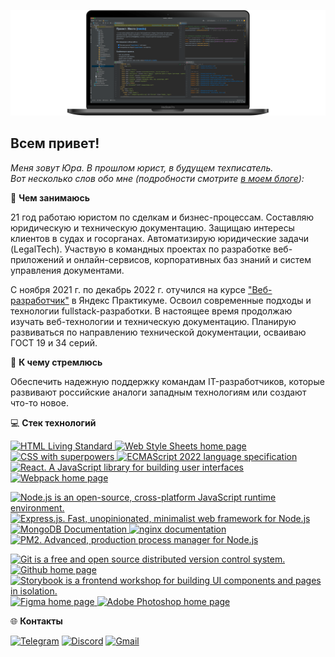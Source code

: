 ![Header](https://github.com/pnrf/pnrf/blob/main/assets/bgr-image-005.png)

## Всем привет!

*Меня зовут Юра. В прошлом юрист, в будущем техписатель.*  
*Вот несколько слов обо мне (подробности смотрите [в моем блоге](https://pnrf.github.io/about/)):*  

:moyai: **Чем занимаюсь**  
  
21 год работаю юристом по сделкам и бизнес-процессам. Составляю юридическую и техническую документацию. Защищаю интересы клиентов в судах и госорганах. Автоматизирую юридические задачи (LegalTech). Участвую в командных проектах по разработке веб-приложений и онлайн-сервисов, корпоративных баз знаний и систем управления документами.

С ноября 2021 г. по декабрь 2022 г. отучился на курсе ["Веб-разработчик"](https://practicum.yandex.ru/web/) в Яндекс Практикуме. Освоил современные подходы и технологии fullstack-разработки. В настоящее время продолжаю изучать веб-технологии и техническую документацию. Планирую развиваться по направлению технической документации, осваиваю ГОСТ 19 и 34 серий.

:dart: **К чему стремлюсь**  
  
Обеспечить надежную поддержку командам IT-разработчиков, которые развивают российские аналоги западным технологиям или создают что-то новое.

:computer: **Стек технологий**  

<p>
    <a href="https://html.spec.whatwg.org/multipage/" >
        <img src="https://img.shields.io/badge/HTML5-informational?style=flat&logo=html5&logoColor=white&labelColor=E34F26&color=4E4E4E" alt="HTML Living Standard" />
    </a>
    <a href="https://www.w3.org/Style/CSS/Overview.ru.html" >
        <img src="https://img.shields.io/badge/CSS3-informational?style=flat&logo=css3&logoColor=white&labelColor=1572B6&color=4E4E4E" alt="Web Style Sheets home page" />
    </a>
    <a href="https://sass-lang.su" >
        <img src="https://img.shields.io/badge/Sass-informational?style=flat&logo=SASS&logoColor=white&labelColor=FF69B4&color=4E4E4E" alt="CSS with superpowers" />
    </a>
    <a href="https://www.ecma-international.org/publications-and-standards/standards/ecma-262/" >
        <img src="https://img.shields.io/badge/JavaScript-informational?style=flat&logo=JavaScript&logoColor=white&labelColor=F7DF1E&color=4E4E4E" alt="ECMAScript 2022 language specification" />
    </a>
    <a href="https://ru.react.js.org/docs/getting-started.html" >
        <img src="https://img.shields.io/badge/React.js-informational?style=flat&logo=React&logoColor=white&labelColor=61dafb&color=4e4e4e" alt="React. A JavaScript library for building user interfaces" />
    </a>
    <a href="https://webpack.js.org" >
        <img src="https://img.shields.io/badge/Webpack-informational?style=flat&logo=webpack&logoColor=white&labelColor=8DD6F9&color=4E4E4E" alt="Webpack home page" />
    </a>
</p>
<p>
    <a href="https://nodejs.org/ru/" >
        <img src="https://img.shields.io/badge/Node.js-informational?style=flat&logo=Node.js&logoColor=white&labelColor=6DA55F&color=4E4E4E" alt="Node.js is an open-source, cross-platform JavaScript runtime environment." />
    </a>
    <a href="https://expressjs.com/ru/" >
        <img src="https://img.shields.io/badge/Express.js-informational?style=flat&logo=Express&logoColor=white&labelColor=404D59&color=4E4E4E" alt="Express.js. Fast, unopinionated, minimalist web framework for Node.js" />
    </a>
    <a href="https://www.mongodb.com/docs/" >
        <img src="https://img.shields.io/badge/MongoDB-informational?style=flat&logo=MongoDB&logoColor=white&labelColor=4EA94B&color=4E4E4E" alt="MongoDB Documentation" />
    </a>
    <a href="https://nginx.org/ru/docs/" >
        <img src="https://img.shields.io/badge/nginx-informational?style=flat&logo=nginx&logoColor=white&labelColor=009639&color=4E4E4E" alt="nginx documentation" />
    </a>
    <a href="https://pm2.keymetrics.io" >
        <img src="https://img.shields.io/badge/pm2-informational?style=flat&logo=pm2&logoColor=white&labelColor=2B037A&color=4E4E4E" alt="PM2. Advanced, production process manager for Node.js" />
    </a>
</p>
<p>
    <a href="https://git-scm.com/doc" >
        <img src="https://img.shields.io/badge/Git-informational?style=flat&logo=git&logoColor=white&labelColor=F05032&color=4E4E4E" alt="Git is a free and open source distributed version control system." />
    </a>
    <a href="https://github.com" >
        <img src="https://img.shields.io/badge/GitHub-informational?style=flat&logo=GitHub&logoColor=white&labelColor=181717&color=4E4E4E" alt="Github home page" />
    </a>
    <a href="https://storybook.js.org" >
        <img src="https://img.shields.io/badge/Storybook-informational?style=flat&logo=Storybook&logoColor=white&labelColor=FF4785&color=4E4E4E" alt="Storybook is a frontend workshop for building UI components and pages in isolation." />
    </a>
    <a href="https://www.figma.com" >
        <img src="https://img.shields.io/badge/Figma-informational?style=flat&logo=figma&logoColor=white&labelColor=F24E1E&color=4E4E4E" alt="Figma home page" />
    </a>
    <a href="http://www.adobe.com/ru/products/photoshop/family/" >
        <img src="https://img.shields.io/badge/Photoshop-informational?style=flat&logo=Adobe-Photoshop&logoColor=white&labelColor=31A8FF&color=4E4E4E" alt="Adobe Photoshop home page" />
    </a>
</p>
  


:globe_with_meridians: **Контакты**  

[![Telegram](https://img.shields.io/badge/Telegram-26A5E4?style=for-the-badge&logo=telegram&logoColor=white)](https://t.me/pnrf_tg)
[![Discord](https://img.shields.io/badge/Discord-5865F2?style=for-the-badge&logo=Discord&logoColor=white)](https://discordapp.com/users/1058075588700672041)
[![Gmail](https://img.shields.io/badge/Gmail-CC0000?style=for-the-badge&logo=Gmail&logoColor=white)](mailto:pankratov.web@gmail.com)